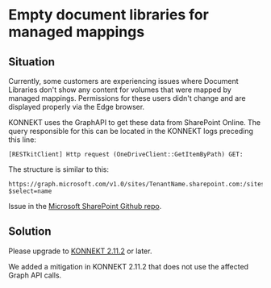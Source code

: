 # Empty document libraries for managed mappings

## Situation

Currently, some customers are experiencing issues where Document Libraries don't show any content for volumes that were mapped by managed mappings. Permissions for these users didn't change and are displayed properly via the Edge browser.

KONNEKT uses the GraphAPI to get these data from SharePoint Online. The query responsible for this can be located in the KONNEKT logs preceding this line:

```
[RESTkitClient] Http request (OneDriveClient::GetItemByPath) GET:
```

The structure is similar to this:

```
https://graph.microsoft.com/v1.0/sites/TenantName.sharepoint.com:/sites/SiteName:/drive/root?$select=name
```

Issue in the [Microsoft SharePoint Github repo](https://github.com/SharePoint/sp-dev-docs/issues/10313).

## **Solution**

Please upgrade to [KONNEKT 2.11.2](../../../changelog.md#id-2.11.2-published-2025-08-04) or later.

We added a mitigation in KONNEKT 2.11.2 that does not use the affected Graph API calls.
